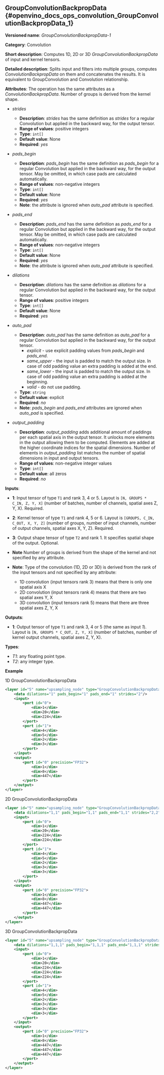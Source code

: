 ## GroupConvolutionBackpropData<a name="GroupConvolutionBackpropData"></a> {#openvino_docs_ops_convolution_GroupConvolutionBackpropData_1}

**Versioned name**: *GroupConvolutionBackpropData-1*

**Category**: Convolution

**Short description**: Computes 1D, 2D or 3D *GroupConvolutionBackpropData* of input and kernel tensors.

**Detailed description**: Splits input and filters into multiple groups, computes *ConvolutionBackpropData* on them and concatenates the results. It is equivalent to GroupConvolution and Convolution relationship.

**Attributes**: The operation has the same attributes as a *ConvolutionBackpropData*. Number of groups is derived from the kernel shape. 

* *strides*

  * **Description**: *strides* has the same definition as *strides* for a regular Convolution but applied in the backward way, for the output tensor.
  * **Range of values**: positive integers
  * **Type**: `int[]`
  * **Default value**: None
  * **Required**: *yes*

* *pads_begin*

  * **Description**: *pads_begin* has the same definition as *pads_begin* for a regular Convolution but applied in the backward way, for the output tensor. May be omitted, in which case pads are calculated automatically.
  * **Range of values**: non-negative integers
  * **Type**: `int[]`
  * **Default value**: None
  * **Required**: *yes*
  * **Note**: the attribute is ignored when *auto_pad* attribute is specified.

* *pads_end*

  * **Description**: *pads_end* has the same definition as *pads_end* for a regular Convolution but applied in the backward way, for the output tensor. May be omitted, in which case pads are calculated automatically.
  * **Range of values**: non-negative integers
  * **Type**: `int[]`
  * **Default value**: None
  * **Required**: *yes*
  * **Note**: the attribute is ignored when *auto_pad* attribute is specified.

* *dilations*

  * **Description**: *dilations* has the same definition as *dilations* for a regular Convolution but applied in the backward way, for the output tensor.
  * **Range of values**: positive integers
  * **Type**: `int[]`
  * **Default value**: None
  * **Required**: *yes*

* *auto_pad*

  * **Description**: *auto_pad* has the same definition as *auto_pad* for a regular Convolution but applied in the backward way, for the output tensor. 
    * *explicit* - use explicit padding values from *pads_begin* and *pads_end*.
    * *same_upper* - the input is padded to match the output size. In case of odd padding value an extra padding is added at the end.
    * *same_lower* - the input is padded to match the output size. In case of odd padding value an extra padding is added at the beginning.
    * *valid* - do not use padding.
  * **Type**: `string`
  * **Default value**: explicit
  * **Required**: *no*
  * **Note**: *pads_begin* and *pads_end* attributes are ignored when *auto_pad* is specified.

* *output_padding*

  * **Description**: *output_padding* adds additional amount of paddings per each spatial axis in the output tensor. It unlocks more elements in the output allowing them to be computed. Elements are added at the higher coordinate indices for the spatial dimensions. Number of elements in *output_padding* list matches the number of spatial dimensions in input and output tensors.
  * **Range of values**: non-negative integer values
  * **Type**: `int[]`
  * **Default value**: all zeros
  * **Required**: *no*

**Inputs**:

*   **1**: Input tensor of type `T1` and rank 3, 4 or 5. Layout is `[N, GROUPS * C_IN, Z, Y, X]` (number of batches, number of channels, spatial axes Z, Y, X). Required.

*   **2**: Kernel tensor of type `T1` and rank 4, 5 or 6. Layout is `[GROUPS, C_IN, C_OUT, X, Y, Z]` (number of groups, number of input channels, number of output channels, spatial axes X, Y, Z). Required.

*   **3**: Output shape tensor of type `T2` and rank 1. It specifies spatial shape of the output. Optional.
*   **Note** Number of groups is derived from the shape of the kernel and not specified by any attribute. 
*   **Note**: Type of the convolution (1D, 2D or 3D) is derived from the rank of the input tensors and not specified by any attribute:
      * 1D convolution (input tensors rank 3) means that there is only one spatial axis X
      * 2D convolution (input tensors rank 4) means that there are two spatial axes Y, X
      * 3D convolution (input tensors rank 5) means that there are three spatial axes Z, Y, X
  
**Outputs**:

*   **1**: Output tensor of type `T1` and rank 3, 4 or 5 (the same as input *1*). Layout is `[N, GROUPS * C_OUT, Z, Y, X]` (number of batches, number of kernel output channels, spatial axes Z, Y, X).

**Types**:

* *T1*: any floating point type.
* *T2*: any integer type.

**Example**

1D GroupConvolutionBackpropData
```xml
<layer id="5" name="upsampling_node" type="GroupConvolutionBackpropData">
    <data dilations="1" pads_begin="1" pads_end="1" strides="2"/>
    <input>
        <port id="0">
            <dim>1</dim>
            <dim>20</dim>
            <dim>224</dim>
        </port>
        <port id="1">
            <dim>4</dim>
            <dim>5</dim>
            <dim>2</dim>
            <dim>3</dim>
        </port>
    </input>
    <output>
        <port id="0" precision="FP32">
            <dim>1</dim>
            <dim>8</dim>
            <dim>447</dim>
        </port>
    </output>
</layer>
```

2D GroupConvolutionBackpropData
```xml
<layer id="5" name="upsampling_node" type="GroupConvolutionBackpropData">
    <data dilations="1,1" pads_begin="1,1" pads_end="1,1" strides="2,2"/>
    <input>
        <port id="0">
            <dim>1</dim>
            <dim>20</dim>
            <dim>224</dim>
            <dim>224</dim>
        </port>
        <port id="1">
            <dim>4</dim>
            <dim>5</dim>
            <dim>2</dim>
            <dim>3</dim>
            <dim>3</dim>
        </port>
    </input>
    <output>
        <port id="0" precision="FP32">
            <dim>1</dim>
            <dim>8</dim>
            <dim>447</dim>
            <dim>447</dim>
        </port>
    </output>
</layer>
```

3D GroupConvolutionBackpropData
```xml
<layer id="5" name="upsampling_node" type="GroupConvolutionBackpropData">
    <data dilations="1,1,1" pads_begin="1,1,1" pads_end="1,1,1" strides="2,2,2"/>
    <input>
        <port id="0">
            <dim>1</dim>
            <dim>20</dim>
            <dim>224</dim>
            <dim>224</dim>
            <dim>224</dim>
        </port>
        <port id="1">
            <dim>4</dim>
            <dim>5</dim>
            <dim>2</dim>
            <dim>3</dim>
            <dim>3</dim>
            <dim>3</dim>
        </port>
    </input>
    <output>
        <port id="0" precision="FP32">
            <dim>1</dim>
            <dim>8</dim>
            <dim>447</dim>
            <dim>447</dim>
            <dim>447</dim>
        </port>
    </output>
</layer>
```
